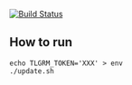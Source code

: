 [![Build Status](https://travis-ci.com/borshevsky/dear-accountant.svg?branch=master)](https://travis-ci.com/borshevsky/dear-accountant)

## How to run
```
echo TLGRM_TOKEN='XXX' > env
./update.sh
```

